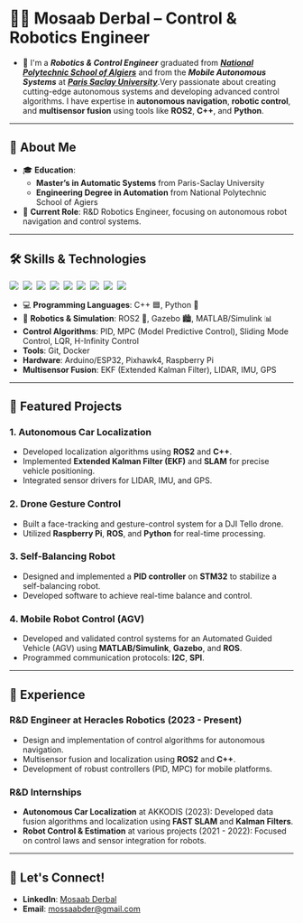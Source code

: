 # 👨‍💻 Mosaab Derbal – Control & Robotics Engineer

- 🏢 I'm a ***Robotics & Control Engineer*** graduated from ***<a href = "https://www.enp.edu.dz/en/"> National Polytechnic School of Algiers</a>*** and from the ***Mobile Autonomous Systems*** at ***<a href = "https://www.universite-paris-saclay.fr/">Paris Saclay University</a>***.Very passionate about creating cutting-edge autonomous systems and developing advanced control algorithms. I have expertise in **autonomous navigation**, **robotic control**, and **multisensor fusion** using tools like **ROS2**, **C++**, and **Python**.

---

## 🚀 About Me

- 🎓 **Education**:
  - **Master’s in Automatic Systems** from Paris-Saclay University  
  - **Engineering Degree in Automation** from National Polytechnic School of Agiers
- 💼 **Current Role**: R&D Robotics Engineer, focusing on autonomous robot navigation and control systems.

---

## 🛠 Skills & Technologies
<img src="https://img.shields.io/badge/Python-3776AB?style=for-the-badge&logo=python&logoColor=white" style="border-radius: 20%;">&nbsp;
<img src="https://img.shields.io/badge/C%2B%2B-00599C?style=for-the-badge&logo=c%2B%2B&logoColor=white">&nbsp;
<img src="https://img.shields.io/badge/ROS2-22314E?style=for-the-badge&logo=ros&logoColor=white">&nbsp;
<img src="https://img.shields.io/badge/Gazebo-9B48AA?style=for-the-badge&logo=gazebo&logoColor=white">&nbsp;
<img src="https://img.shields.io/badge/Matlab-0076A8?style=for-the-badge&logo=mathworks&logoColor=white">&nbsp;
<img src="https://img.shields.io/badge/Simulink-0076A8?style=for-the-badge&logo=simulink&logoColor=white">&nbsp;
<img src="https://img.shields.io/badge/Git-E44C30?style=for-the-badge&logo=git&logoColor=white">&nbsp;
<img src="https://img.shields.io/badge/Docker-2496ED?style=for-the-badge&logo=docker&logoColor=white">&nbsp;
<img src="https://img.shields.io/badge/Ubuntu-E95420?style=for-the-badge&logo=ubuntu&logoColor=white">&nbsp;

- 💻 **Programming Languages**: C++ 🟦, Python 🐍
- 🤖 **Robotics & Simulation**: ROS2 🤖, Gazebo 🏙️, MATLAB/Simulink 📊
- **Control Algorithms**: PID, MPC (Model Predictive Control), Sliding Mode Control, LQR, H-Infinity Control
- **Tools**: Git, Docker
- **Hardware**: Arduino/ESP32, Pixhawk4, Raspberry Pi
- **Multisensor Fusion**: EKF (Extended Kalman Filter), LIDAR, IMU, GPS



---

## 📂 Featured Projects

### 1. **Autonomous Car Localization**
- Developed localization algorithms using **ROS2** and **C++**.
- Implemented **Extended Kalman Filter (EKF)** and **SLAM** for precise vehicle positioning.
- Integrated sensor drivers for LIDAR, IMU, and GPS.

### 2. **Drone Gesture Control**
- Built a face-tracking and gesture-control system for a DJI Tello drone.
- Utilized **Raspberry Pi**, **ROS**, and **Python** for real-time processing.

### 3. **Self-Balancing Robot**
- Designed and implemented a **PID controller** on **STM32** to stabilize a self-balancing robot.
- Developed software to achieve real-time balance and control.

### 4. **Mobile Robot Control (AGV)**
- Developed and validated control systems for an Automated Guided Vehicle (AGV) using **MATLAB/Simulink**, **Gazebo**, and **ROS**.
- Programmed communication protocols: **I2C**, **SPI**.

---

## 🌟 Experience

### R&D Engineer at **Heracles Robotics** (2023 - Present)
- Design and implementation of control algorithms for autonomous navigation.
- Multisensor fusion and localization using **ROS2** and **C++**.
- Development of robust controllers (PID, MPC) for mobile platforms.

### R&D Internships
- **Autonomous Car Localization** at AKKODIS (2023): Developed data fusion algorithms and localization using **FAST SLAM** and **Kalman Filters**.
- **Robot Control & Estimation** at various projects (2021 - 2022): Focused on control laws and sensor integration for robots.

---

## 🤝 Let's Connect!

- **LinkedIn**: [Mosaab Derbal](https://dz.linkedin.com/in/mosaab-derbal-6513801ba)
- **Email**: mossaabder@gmail.com
